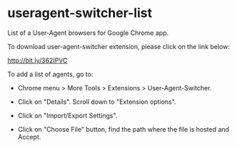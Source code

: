 # useragent-switcher-list

List of a User-Agent browsers for Google Chrome app.

To download user-agent-switcher extension, please click on the link below:

http://bit.ly/362IPVC

To add a list of agents, go to:

- Chrome menu > More Tools > Extensions > User-Agent-Switcher.

- Click on "Details". Scroll down to "Extension options".

- Click on "Import/Export Settings".

- Click on "Choose File" button, find the path where the file is hosted and Accept.
